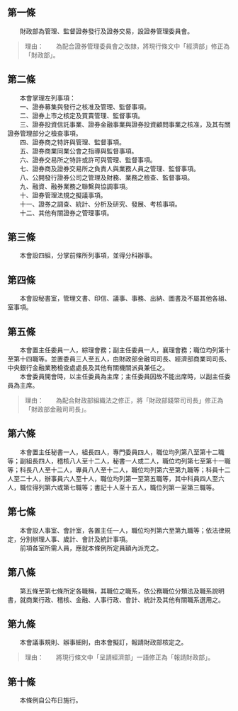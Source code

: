 第一條 
-------
　　財政部為管理、監督證券發行及證券交易，設證券管理委員會。  
> 理由：　　為配合證券管理委員會之改隸，將現行條文中「經濟部」修正為「財政部」。



第二條 
-------
　　本會掌理左列事項：  
　　一、證券募集與發行之核准及管理、監督事項。  
　　二、證券上市之核定及買賣管理、監督事項。  
　　三、證券投資信託事業、證券金融事業與證券投資顧問事業之核准，及其有關證券管理部分之檢查事項。  
　　四、證券商之特許與管理、監督事項。  
　　五、證券商業同業公會之指導與監督事項。  
　　六、證券交易所之特許或許可與管理、監督事項。  
　　七、證券商及證券交易所之負責人與業務人員之管理、監督事項。  
　　八、公開發行證券公司之管理及財務、業務之檢查、監督事項。  
　　九、融資、融券業務之聯繫與協調事項。  
　　十、證券管理法規之擬議事項。  
　　十一、證券之調查、統計、分析及研究、發展、考核事項。  
　　十二、其他有關證券之管理事項。  


第三條 
-------
　　本會設四組，分掌前條所列事項，並得分科辦事。  


第四條 
-------
　　本會設秘書室，管理文書、印信、議事、事務、出納、圖書及不屬其他各組、室事項。  


第五條 
-------
　　本會置主任委員一人，綜理會務；副主任委員一人，襄理會務；職位均列第十至第十四職等。並置委員三人至五人，由財政部金融司司長、經濟部商業司司長、中央銀行金融業務檢查處處長及其他有關機關派員兼任之。  
　　本會委員開會時，以主任委員為主席；主任委員因故不能出席時，以副主任委員為主席。  
> 理由：　　為配合財政部組織法之修正，將「財政部錢幣司司長」修正為「財政部金融司司長」。



第六條 
-------
　　本會置主任秘書一人，組長四人，專門委員四人，職位均列第八至第十二職等；副組長四人，稽核八人至十二人，秘書一人或二人，職位均列第七至第十一職等；科長八人至十二人，專員八人至十二人，職位均列第六至第九職等；科員十二人至二十人，辦事員六人至十人，職位均列第一至第五職等，其中科員四人至六人，職位得列第六或第七職等；書記十人至十五人，職位列第一至第三職等。  


第七條 
-------
　　本會設人事室、會計室，各置主任一人，職位均列第六至第九職等；依法律規定，分別辦理人事、歲計、會計及統計事項。  
　　前項各室所需人員，應就本條例所定員額內派充之。  


第八條 
-------
　　第五條至第七條所定各職稱，其職位之職系，依公務職位分類法及職系說明書，就商業行政、稽核、金融、人事行政、會計、統計及其他有關職系選用之。  


第九條 
-------
　　本會議事規則、辦事細則，由本會擬訂，報請財政部核定之。  
> 理由：　　將現行條文中「呈請經濟部」一語修正為「報請財政部」。



第十條 
-------
　　本條例自公布日施行。